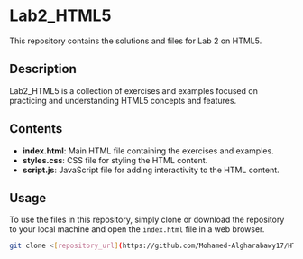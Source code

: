 # Lab2_HTML5

This repository contains the solutions and files for Lab 2 on HTML5.

## Description

Lab2_HTML5 is a collection of exercises and examples focused on practicing and understanding HTML5 concepts and features.

## Contents

- **index.html**: Main HTML file containing the exercises and examples.
- **styles.css**: CSS file for styling the HTML content.
- **script.js**: JavaScript file for adding interactivity to the HTML content.

## Usage

To use the files in this repository, simply clone or download the repository to your local machine and open the `index.html` file in a web browser.

```bash
git clone <[repository_url](https://github.com/Mohamed-Algharabawy17/HTML5-CSS3-Labs.git)https://github.com/Mohamed-Algharabawy17/HTML5-CSS3-Labs/Lab2_HTML5.git>
